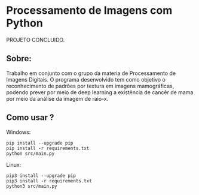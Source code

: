 # Processamento de Imagens com Python

PROJETO CONCLUIDO.

## Sobre:
Trabalho em conjunto com o grupo da materia de Processamento de Imagens Digitais.
O programa desenvolvido tem como objetivo o reconhecimento de padrões por textura em imagens mamográficas, podendo prever por meio de deep learning a existência de cancêr de mama por meio da análise da imagem de raio-x.

## Como usar ?

Windows:

```
pip install --upgrade pip
pip install -r requirements.txt
python src/main.py
```

Linux:

```
pip3 install --upgrade pip
pip3 install -r requirements.txt
python3 src/main.py
```
